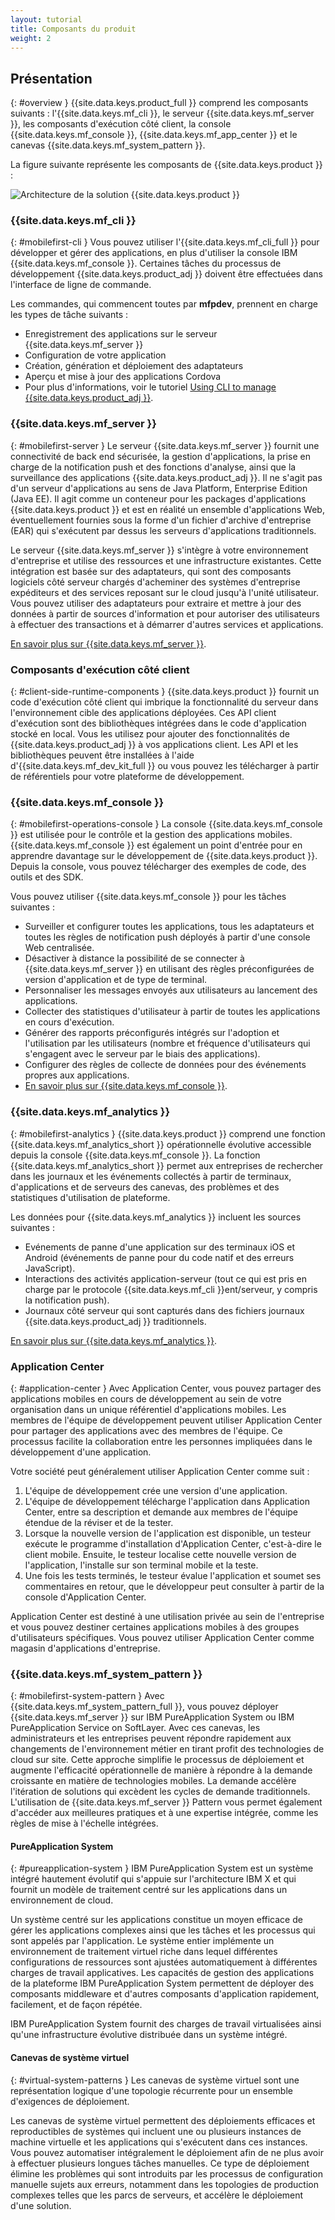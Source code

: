 ```yaml
---
layout: tutorial
title: Composants du produit
weight: 2
---
```

<!-- NLS_CHARSET=UTF-8 -->
## Présentation
{: #overview }
{{site.data.keys.product_full }} comprend les composants suivants : l'{{site.data.keys.mf_cli }}, le serveur {{site.data.keys.mf_server }}, les composants d'exécution côté client, la console {{site.data.keys.mf_console }}, {{site.data.keys.mf_app_center }} et le canevas {{site.data.keys.mf_system_pattern }}.

La figure suivante représente les composants de {{site.data.keys.product }} :

![Architecture de la solution {{site.data.keys.product }}](architecture.jpg)

### {{site.data.keys.mf_cli }}
{: #mobilefirst-cli }
Vous pouvez utiliser l'{{site.data.keys.mf_cli_full }} pour développer et gérer des applications, en plus d'utiliser la console IBM {{site.data.keys.mf_console }}. Certaines tâches du processus de développement
{{site.data.keys.product_adj }} doivent être effectuées dans l'interface de
ligne de commande.

Les commandes, qui commencent toutes par **mfpdev**, prennent en charge les types de tâche suivants :

* Enregistrement des applications sur le serveur {{site.data.keys.mf_server }}
* Configuration de votre application
* Création, génération et déploiement des adaptateurs
* Aperçu et mise à jour des applications Cordova
* Pour plus d'informations, voir le tutoriel [Using CLI to manage {{site.data.keys.product_adj }}](../../application-development/using-mobilefirst-cli-to-manage-mobilefirst-artifacts/).

### {{site.data.keys.mf_server }}
{: #mobilefirst-server }
Le serveur {{site.data.keys.mf_server }} fournit une connectivité de back end sécurisée, la gestion d'applications, la prise en charge de la notification push et des fonctions d'analyse, ainsi que la surveillance des applications {{site.data.keys.product_adj }}. Il ne s'agit pas d'un serveur d'applications au sens de Java Platform, Enterprise Edition (Java EE). Il agit comme un conteneur pour les packages d'applications {{site.data.keys.product }} et est en réalité un ensemble d'applications Web, éventuellement fournies sous la forme d'un fichier d'archive d'entreprise (EAR) qui s'exécutent par dessus les serveurs d'applications traditionnels.

Le serveur {{site.data.keys.mf_server }} s'intègre à votre environnement d'entreprise et utilise des ressources et une infrastructure existantes. Cette intégration est basée sur des adaptateurs, qui sont des composants logiciels côté serveur chargés d'acheminer des systèmes d'entreprise expéditeurs et des services reposant sur le cloud jusqu'à l'unité utilisateur. Vous pouvez utiliser des adaptateurs pour extraire et mettre à jour des données à partir de sources d'information et pour autoriser des utilisateurs à effectuer des transactions et à démarrer d'autres services et applications.

[En savoir plus sur {{site.data.keys.mf_server }}](server).

### Composants d'exécution côté client
{: #client-side-runtime-components }
{{site.data.keys.product }} fournit un code d'exécution côté client qui imbrique la fonctionnalité du serveur dans l'environnement cible des applications déployées. Ces API client d'exécution sont des bibliothèques intégrées dans le code d'application stocké en local. Vous les utilisez pour ajouter des fonctionnalités de {{site.data.keys.product_adj }} à vos applications client. Les API et les bibliothèques peuvent être installées à l'aide d'{{site.data.keys.mf_dev_kit_full }} ou vous pouvez les télécharger à partir de référentiels pour votre plateforme de développement.

### {{site.data.keys.mf_console }}
{: #mobilefirst-operations-console }
La console {{site.data.keys.mf_console }} est utilisée pour le contrôle et la gestion des applications mobiles. {{site.data.keys.mf_console }} est également un point d'entrée pour en apprendre davantage sur le développement de {{site.data.keys.product }}. Depuis la console, vous pouvez télécharger des exemples de code, des outils et des SDK.

Vous pouvez utiliser {{site.data.keys.mf_console }} pour les tâches suivantes :

* Surveiller et configurer toutes les applications, tous les adaptateurs et toutes les règles de notification push déployés à partir d'une console Web centralisée.
* Désactiver à distance la possibilité de se connecter à
{{site.data.keys.mf_server }} en utilisant des règles préconfigurées de
version d'application et de type de terminal.
* Personnaliser les messages envoyés aux utilisateurs au lancement des applications.
* Collecter des statistiques d'utilisateur à partir de toutes les applications en cours d'exécution.
* Générer des rapports préconfigurés intégrés sur l'adoption et l'utilisation par les utilisateurs (nombre et fréquence d'utilisateurs qui s'engagent avec le serveur par le biais des applications).
* Configurer des règles de collecte de données pour des événements propres aux applications.
* [En savoir plus sur {{site.data.keys.mf_console }}](console).

### {{site.data.keys.mf_analytics }}
{: #mobilefirst-analytics }
{{site.data.keys.product }} comprend une fonction {{site.data.keys.mf_analytics_short }} opérationnelle évolutive accessible depuis la console {{site.data.keys.mf_console }}. La fonction {{site.data.keys.mf_analytics_short }} permet aux entreprises de rechercher dans les journaux et les événements collectés à partir de terminaux, d'applications et de serveurs des canevas, des problèmes et des statistiques d'utilisation de plateforme.

Les données pour {{site.data.keys.mf_analytics }} incluent les sources suivantes :

* Evénements de panne d'une application sur des terminaux iOS et Android (événements de panne pour du code natif et des erreurs JavaScript).
* Interactions des activités application-serveur (tout ce qui est pris en charge par le protocole {{site.data.keys.mf_cli }}ent/serveur, y compris la notification push).
* Journaux côté serveur qui sont capturés dans des fichiers journaux {{site.data.keys.product_adj }} traditionnels.

[En savoir plus sur {{site.data.keys.mf_analytics }}](../../analytics).

### Application Center
{: #application-center }
Avec Application Center, vous pouvez partager des applications mobiles en cours de développement au sein de votre organisation dans un unique référentiel d'applications mobiles. Les membres de l'équipe de développement peuvent utiliser Application Center pour partager des applications avec des membres de l'équipe. Ce processus facilite la collaboration entre les personnes impliquées dans le développement d'une application.

Votre société peut généralement utiliser Application Center comme suit :

1. L'équipe de développement crée une version d'une application.
2. L'équipe de développement télécharge l'application dans Application Center, entre sa description et demande aux membres de l'équipe étendue de la réviser et de la tester.
3. Lorsque la nouvelle version de l'application est disponible,
un testeur exécute le programme d'installation d'Application Center,
c'est-à-dire le client mobile. Ensuite, le testeur localise cette nouvelle version de l'application, l'installe sur son terminal mobile et la teste.
4. Une fois les tests terminés, le testeur évalue l'application et soumet ses commentaires en retour, que le développeur peut consulter à partir de la console d'Application Center.

Application Center est destiné à une utilisation privée au sein de l'entreprise et vous pouvez destiner certaines applications mobiles à des groupes d'utilisateurs spécifiques. Vous pouvez utiliser Application Center comme magasin d'applications d'entreprise.

### {{site.data.keys.mf_system_pattern }}
{: #mobilefirst-system-pattern }
Avec {{site.data.keys.mf_system_pattern_full }}, vous pouvez déployer {{site.data.keys.mf_server }} sur IBM PureApplication System ou IBM PureApplication Service on SoftLayer. Avec
ces canevas, les administrateurs et les entreprises peuvent répondre rapidement aux changements de l'environnement métier en tirant profit des technologies de cloud sur site. Cette approche simplifie le processus de déploiement et augmente l'efficacité opérationnelle de manière à répondre à la demande croissante en matière de technologies mobiles. La demande accélère l'itération de solutions qui excèdent les cycles de demande traditionnels. L'utilisation de {{site.data.keys.mf_server }} Pattern vous permet également d'accéder aux meilleures pratiques et à une expertise intégrée, comme les règles de mise à l'échelle intégrées.

#### PureApplication System
{: #pureapplication-system }
IBM PureApplication System est un système intégré hautement
évolutif qui s'appuie sur l'architecture IBM X et qui fournit un modèle de traitement centré sur les applications
dans un environnement de cloud.

Un système centré sur les applications constitue un moyen efficace de gérer les applications complexes ainsi que les tâches et
les processus qui sont appelés
par l'application. Le système entier implémente un environnement de traitement virtuel riche dans lequel différentes configurations de ressources sont
ajustées automatiquement à différentes charges de travail applicatives. Les capacités de gestion des applications de la plateforme IBM PureApplication System permettent de déployer des composants
middleware et d'autres composants d'application rapidement, facilement, et de façon répétée.

IBM PureApplication System fournit des charges de travail virtualisées ainsi qu'une infrastructure évolutive
distribuée dans un système intégré.

#### Canevas de système virtuel
{: #virtual-system-patterns }
Les canevas de système virtuel sont une représentation logique d'une topologie récurrente pour un ensemble d'exigences de déploiement.

Les canevas de système virtuel permettent des déploiements efficaces et reproductibles de systèmes qui incluent une ou plusieurs instances de machine
virtuelle et les applications qui s'exécutent dans ces instances. Vous pouvez automatiser intégralement le déploiement afin de ne plus avoir à effectuer plusieurs longues tâches manuelles. Ce type de déploiement élimine les problèmes qui sont introduits par les processus de configuration manuelle sujets
aux erreurs, notamment dans les topologies de production complexes telles que les parcs de serveurs, et accélère le déploiement d'une solution.
